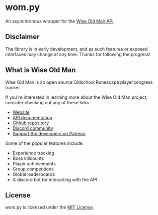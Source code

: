 # wom.py

An asynchronous wrapper for the [Wise Old Man API](https://docs.wiseoldman.net/).

## Disclaimer

The library is in early development, and as such features or exposed interfaces
may change at any time. Thanks for following the progress!

## What is Wise Old Man

Wise Old Man is an open source Oldschool Runescape player progress tracker.

If you're interested in learning more about the Wise Old Man project, consider checking out any of these links:

- [Website](https://wiseoldman.net/)
- [API documentation](https://docs.wiseoldman.net/)
- [Github repository](https://wiseoldman.net/github)
- [Discord community](https://wiseoldman.net/discord)
- [Support the developers on Patreon](https://wiseoldman.net/patreon)

Some of the popular features include:

- Experience tracking
- Boss killcounts
- Player achievements
- Group competitions
- Global leaderboards
- A discord bot for interacting with the API

## License

wom.py is licensed under the
[MIT License](https://github.com/Jonxslays/wise-old-man/blob/master/LICENSE).
